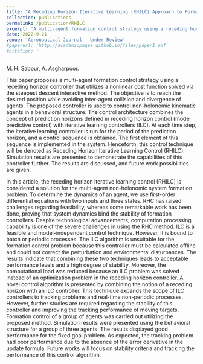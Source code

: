 ```yaml
---
title: "A Receding Horizon Iterative Learning (RHILC) Approach to Formation Control of Multi-Agent Non-Holonomic System"
collection: publications
permalink: /publication/RHILC
excerpt: 'A multi-agent formation control strategy using a receding horizon controller that utilizes a nonlinear cost function solved via the steepest descent interactive method.'
date: 2022-9-21
venue: 'Aeronautical Journal - Under Review'
#paperurl: 'http://academicpages.github.io/files/paper1.pdf'
#citation: ''
---
```

M. H. Sabour, A. Asgharpoor.

This paper proposes a multi-agent formation control strategy using a receding horizon controller that utilizes a nonlinear cost function solved via the steepest descent interactive method. The objective is to reach the desired position while avoiding inter-agent collision and divergence of agents. The proposed controller is used to control non-holonomic kinematic agents in a behavioral structure. The control architecture combines the concept of prediction horizons defined in receding horizon control (model predictive control) with iterative learning controllers (ILC). At each time step, the iterative learning controller is run for the period of the prediction horizon, and a control sequence is obtained. The first element of this sequence is implemented in the system. Henceforth, this control technique will be denoted as Receding Horizon Iterative Learning Control (RHILC). Simulation results are presented to demonstrate the capabilities of this controller further. The results are discussed, and future work possibilities are given.


In this article, the receding horizon iterative learning control (RHILC) is considered a solution for the multi-agent non-holonomic system formation problem. To determine the dynamics of an agent, we use first-order differential equations with two inputs and three states. RHC has raised challenges regarding feasibility, whereas some remarkable work has been done, proving that system dynamics bind the stability of formation controllers. Despite technological advancements, computation processing capability is one of the severe challenges in using the RHC method. ILC is a feasible and model-independent control technique. However, it is bound to batch or periodic processes. The ILC algorithm is unsuitable for the formation control problem because this controller must be calculated offline and could not correct the perturbation and environmental disturbances. The results indicate that combining these two techniques leads to acceptable performance levels and a high degree of stability. Moreover, the computational load was reduced because an ILC problem was solved instead of an optimization problem in the receding horizon controller. 
A novel control algorithm is presented by combining the notion of a receding horizon with an ILC controller. This technique expands the scope of ILC controllers to tracking problems and real-time non-periodic processes. However, further studies are required regarding the stability of this controller and improving the tracking performance of moving targets. Formation control of a group of agents was carried out utilizing the proposed method. Simulation results were presented using the behavioral structure for a group of three agents. The results displayed good performance for the fixed goal problem. As expected, the tracking problem had poor performance due to the absence of the error derivative in the update formula. Future works will focus on stability criteria and tracking the performance of this control algorithm.

